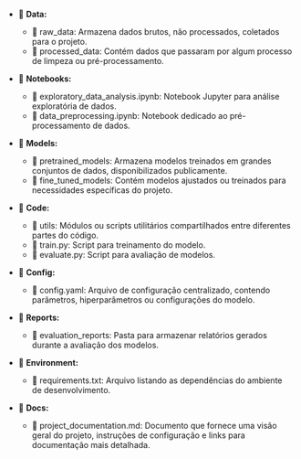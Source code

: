 - 📁 **Data:**
  - 📁 raw_data: Armazena dados brutos, não processados, coletados para o projeto.
  - 📁 processed_data: Contém dados que passaram por algum processo de limpeza ou pré-processamento.

- 📁 **Notebooks:**
  - 📄 exploratory_data_analysis.ipynb: Notebook Jupyter para análise exploratória de dados.
  - 📄 data_preprocessing.ipynb: Notebook dedicado ao pré-processamento de dados.

- 📁 **Models:**
  - 📁 pretrained_models: Armazena modelos treinados em grandes conjuntos de dados, disponibilizados publicamente.
  - 📁 fine_tuned_models: Contém modelos ajustados ou treinados para necessidades específicas do projeto.

- 📁 **Code:**
  - 📁 utils: Módulos ou scripts utilitários compartilhados entre diferentes partes do código.
  - 📄 train.py: Script para treinamento do modelo.
  - 📄 evaluate.py: Script para avaliação de modelos.

- 📁 **Config:**
  - 📄 config.yaml: Arquivo de configuração centralizado, contendo parâmetros, hiperparâmetros ou configurações do modelo.

- 📁 **Reports:**
  - 📁 evaluation_reports: Pasta para armazenar relatórios gerados durante a avaliação dos modelos.

- 📁 **Environment:**
  - 📄 requirements.txt: Arquivo listando as dependências do ambiente de desenvolvimento.

- 📁 **Docs:**
  - 📄 project_documentation.md: Documento que fornece uma visão geral do projeto, instruções de configuração e links para documentação mais detalhada.
